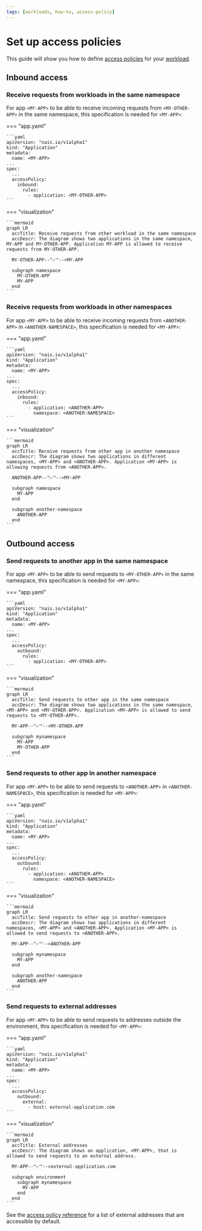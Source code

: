 ```yaml
---
tags: [workloads, how-to, access-policy]
---
```


# Set up access policies

This guide will show you how to define [access policies](../explanations/zero-trust.md) for your [workload](../README.md).

## Inbound access

### Receive requests from workloads in the same namespace

For app `<MY-APP>` to be able to receive incoming requests from `<MY-OTHER-APP>` in the same namespace, this specification is needed for `<MY-APP>`:

=== "app.yaml"

    ```yaml
    apiVersion: "nais.io/v1alpha1"
    kind: "Application"
    metadata:
      name: <MY-APP>
    ...
    spec:
      ...
      accessPolicy:
        inbound:
          rules:
            - application: <MY-OTHER-APP>
    ```

=== "visualization"

    ```mermaid
    graph LR
      accTitle: Receive requests from other workload in the same namespace
      accDescr: The diagram shows two applications in the same namespace, MY-APP and MY-OTHER-APP. Application MY-APP is allowed to receive requests from MY-OTHER-APP.

      MY-OTHER-APP--"✅"-->MY-APP

      subgraph namespace
        MY-OTHER-APP
        MY-APP
      end
    ```

### Receive requests from workloads in other namespaces

For app `<MY-APP>` to be able to receive incoming requests from `<ANOTHER-APP>` in `<ANOTHER-NAMESPACE>`, this specification is needed for `<MY-APP>`:

=== "app.yaml"

    ```yaml
    apiVersion: "nais.io/v1alpha1"
    kind: "Application"
    metadata:
      name: <MY-APP>
    ...
    spec:
      ...
      accessPolicy:
        inbound:
          rules:
            - application: <ANOTHER-APP>
              namespace: <ANOTHER-NAMESPACE>
    ```

=== "visualization"

    ```mermaid
    graph LR
      accTitle: Receive requests from other app in another namespace
      accDescr: The diagram shows two applications in different namespaces, <MY-APP> and <ANOTHER-APP>. Application <MY-APP> is allowing requests from <ANOTHER-APP>.

      ANOTHER-APP--"✅"-->MY-APP

      subgraph namespace
        MY-APP
      end

      subgraph another-namespace
        ANOTHER-APP
      end
    ```

## Outbound access

### Send requests to another app in the same namespace

For app `<MY-APP>` to be able to send requests to `<MY-OTHER-APP>` in the same namespace, this specification is needed for `<MY-APP>`:

=== "app.yaml"

    ```yaml
    apiVersion: "nais.io/v1alpha1"
    kind: "Application"
    metadata:
      name: <MY-APP>
    ...
    spec:
      ...
      accessPolicy:
        outbound:
          rules:
            - application: <MY-OTHER-APP>
    ```

=== "visualization"

    ```mermaid
    graph LR
      accTitle: Send requests to other app in the same namespace
      accDescr: The diagram shows two applications in the same namespace, <MY-APP> and <MY-OTHER-APP>. Application <MY-APP> is allowed to send requests to <MY-OTHER-APP>.

      MY-APP--"✅"-->MY-OTHER-APP

      subgraph mynamespace
        MY-APP
        MY-OTHER-APP
      end
    ```

### Send requests to other app in another namespace

For app `<MY-APP>` to be able to send requests to `<ANOTHER-APP>` in `<ANOTHER-NAMESPACE>`, this specification is needed for `<MY-APP>`:

=== "app.yaml"

    ```yaml
    apiVersion: "nais.io/v1alpha1"
    kind: "Application"
    metadata:
      name: <MY-APP>
    ...
    spec:
      ...
      accessPolicy:
        outbound:
          rules:
            - application: <ANOTHER-APP>
              namespace: <ANOTHER-NAMESPACE>
    ```

=== "visualization"

    ```mermaid
    graph LR
      accTitle: Send requests to other app in another-namespace
      accDescr: The diagram shows two applications in different namespaces, <MY-APP> and <ANOTHER-APP>. Application <MY-APP> is allowed to send requests to <ANOTHER-APP>.

      MY-APP--"✅"-->ANOTHER-APP

      subgraph mynamespace
        MY-APP
      end

      subgraph another-namespace
        ANOTHER-APP
      end
    ```

### Send requests to external addresses

For app `<MY-APP>` to be able to send requests to addresses outside the environment, this specification is needed for `<MY-APP>`:

=== "app.yaml"

    ```yaml
    apiVersion: "nais.io/v1alpha1"
    kind: "Application"
    metadata:
      name: <MY-APP>
    ...
    spec:
      ...
      accessPolicy:
        outbound:
          external:
            - host: external-application.com
    ```

=== "visualization"

    ```mermaid
    graph LR
      accTitle: External addresses
      accDescr: The diagram shows an application, <MY-APP>, that is allowed to send requests to an external address.

      MY-APP--"✅"-->external-application.com

      subgraph environment
        subgraph mynamespace
          MY-APP
        end
      end
    ```

See the [access policy reference](../reference/access-policies.md) for a list of external addresses that are accessible by default.
